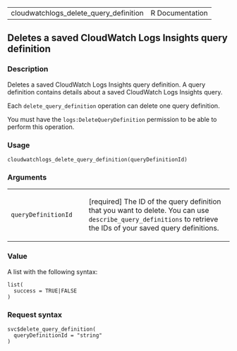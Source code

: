 <table style="width: 100%;">
<tbody>
<tr class="odd">
<td>cloudwatchlogs_delete_query_definition</td>
<td style="text-align: right;">R Documentation</td>
</tr>
</tbody>
</table>

## Deletes a saved CloudWatch Logs Insights query definition

### Description

Deletes a saved CloudWatch Logs Insights query definition. A query
definition contains details about a saved CloudWatch Logs Insights
query.

Each `delete_query_definition` operation can delete one query
definition.

You must have the `logs:DeleteQueryDefinition` permission to be able to
perform this operation.

### Usage

    cloudwatchlogs_delete_query_definition(queryDefinitionId)

### Arguments

<table>
<colgroup>
<col style="width: 35%" />
<col style="width: 65%" />
</colgroup>
<tbody>
<tr class="odd">
<td><code
id="cloudwatchlogs_delete_query_definition_:_queryDefinitionId">queryDefinitionId</code></td>
<td><p>[required] The ID of the query definition that you want to
delete. You can use <code>describe_query_definitions</code> to retrieve
the IDs of your saved query definitions.</p></td>
</tr>
</tbody>
</table>

### Value

A list with the following syntax:

    list(
      success = TRUE|FALSE
    )

### Request syntax

    svc$delete_query_definition(
      queryDefinitionId = "string"
    )
